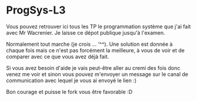 # ProgSys-L3
Vous pouvez retrouver ici tous les TP le programmation système que j'ai fait avec Mr Wacrenier. Je laisse ce dépot publique jusqu'à l'examen.  
  
Normalement tout marche (je crois ... '^^). Une solution est donnée à chaque fois mais ce n'est pas forcément la meilleure, 
à vous de voir et de comparer avec ce que vous avez déjà fait.  
  
Si vous avez besoin d'aide je vais peut-être aller au cremi des fois donc venez me voir et sinon vous pouvez m'envoyer un message 
sur le canal de communication avec lequel je vous ai envoyé le lien :)  
  
Bon courage et puisse le fork vous être favorable :D
